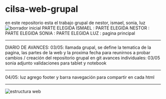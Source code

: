 # cilsa-web-grupal
en este repositorio esta el trabajo grupal de nestor, ismael, sonia, luz
![borrador inicial](https://github.com/user-attachments/assets/97cabee3-a20f-4dbc-9d00-44c3a029213c)
PARTE ELEGIDA ISMAEL :
PARTE ELEGIDA NESTOR :
PARTE ELEGIDA SONIA : 
PARTE ELEGIDA LUZ : pagina principal 
**********************
DIARIO DE AVANCES: 
03/05: llamada grupal, se define la tematica de la pagina, las partes de la web y la proxima fecha para reunirnos a probar cambios / creación del repositorio grupal en git 
avances individuales: 03/05 sonia adjunto validaciones para tablet y notebook 
***********************
04/05: luz agrego footer y barra navegación para compartir en cada html 
***********************
![estructura web](https://github.com/user-attachments/assets/e3a667ab-028f-4b8e-92ab-17cc53b5c8a0)

